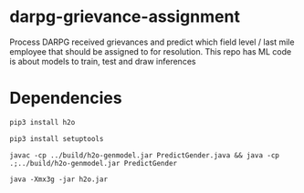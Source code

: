 # darpg-grievance-assignment
Process DARPG received grievances and predict which field level / last mile employee that should be assigned to for resolution. This repo has ML code is about models to train, test and draw inferences

# Dependencies
```python
pip3 install h2o
```
```python
pip3 install setuptools
```
```shell
javac -cp ../build/h2o-genmodel.jar PredictGender.java && java -cp .;../build/h2o-genmodel.jar PredictGender
```
```shell
java -Xmx3g -jar h2o.jar
```